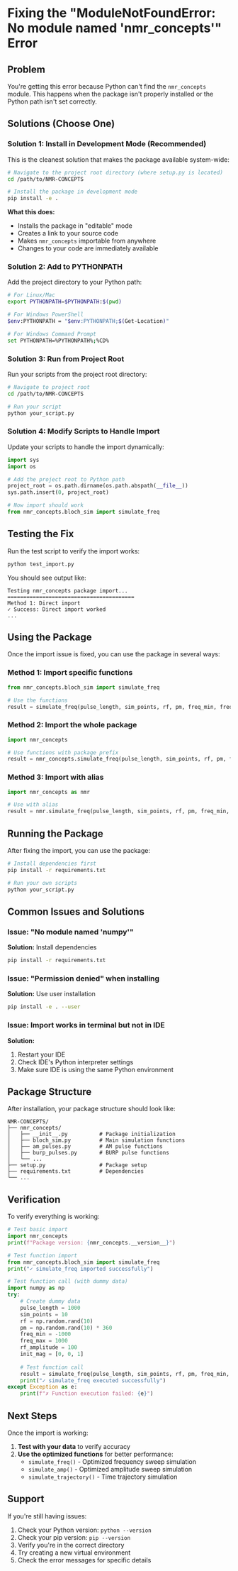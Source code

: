 # Fixing the "ModuleNotFoundError: No module named 'nmr_concepts'" Error

## Problem

You're getting this error because Python can't find the `nmr_concepts` module. This happens when the package isn't properly installed or the Python path isn't set correctly.

## Solutions (Choose One)

### Solution 1: Install in Development Mode (Recommended)

This is the cleanest solution that makes the package available system-wide:

```bash
# Navigate to the project root directory (where setup.py is located)
cd /path/to/NMR-CONCEPTS

# Install the package in development mode
pip install -e .
```

**What this does:**
- Installs the package in "editable" mode
- Creates a link to your source code
- Makes `nmr_concepts` importable from anywhere
- Changes to your code are immediately available

### Solution 2: Add to PYTHONPATH

Add the project directory to your Python path:

```bash
# For Linux/Mac
export PYTHONPATH=$PYTHONPATH:$(pwd)

# For Windows PowerShell
$env:PYTHONPATH = "$env:PYTHONPATH;$(Get-Location)"

# For Windows Command Prompt
set PYTHONPATH=%PYTHONPATH%;%CD%
```

### Solution 3: Run from Project Root

Run your scripts from the project root directory:

```bash
# Navigate to project root
cd /path/to/NMR-CONCEPTS

# Run your script
python your_script.py
```

### Solution 4: Modify Scripts to Handle Import

Update your scripts to handle the import dynamically:

```python
import sys
import os

# Add the project root to Python path
project_root = os.path.dirname(os.path.abspath(__file__))
sys.path.insert(0, project_root)

# Now import should work
from nmr_concepts.bloch_sim import simulate_freq
```

## Testing the Fix

Run the test script to verify the import works:

```bash
python test_import.py
```

You should see output like:
```
Testing nmr_concepts package import...
========================================
Method 1: Direct import
✓ Success: Direct import worked
...
```

## Using the Package

Once the import issue is fixed, you can use the package in several ways:

### Method 1: Import specific functions

```python
from nmr_concepts.bloch_sim import simulate_freq

# Use the functions
result = simulate_freq(pulse_length, sim_points, rf, pm, freq_min, freq_max, rf_amplitude, init_mag)
```

### Method 2: Import the whole package

```python
import nmr_concepts

# Use functions with package prefix
result = nmr_concepts.simulate_freq(pulse_length, sim_points, rf, pm, freq_min, freq_max, rf_amplitude, init_mag)
```

### Method 3: Import with alias

```python
import nmr_concepts as nmr

# Use with alias
result = nmr.simulate_freq(pulse_length, sim_points, rf, pm, freq_min, freq_max, rf_amplitude, init_mag)
```

## Running the Package

After fixing the import, you can use the package:

```bash
# Install dependencies first
pip install -r requirements.txt

# Run your own scripts
python your_script.py
```

## Common Issues and Solutions

### Issue: "No module named 'numpy'"
**Solution:** Install dependencies
```bash
pip install -r requirements.txt
```

### Issue: "Permission denied" when installing
**Solution:** Use user installation
```bash
pip install -e . --user
```

### Issue: Import works in terminal but not in IDE
**Solution:** 
1. Restart your IDE
2. Check IDE's Python interpreter settings
3. Make sure IDE is using the same Python environment

## Package Structure

After installation, your package structure should look like:

```
NMR-CONCEPTS/
├── nmr_concepts/
│   ├── __init__.py          # Package initialization
│   ├── bloch_sim.py         # Main simulation functions
│   ├── am_pulses.py         # AM pulse functions
│   ├── burp_pulses.py       # BURP pulse functions
│   └── ...
├── setup.py                 # Package setup
├── requirements.txt         # Dependencies
└── ...
```

## Verification

To verify everything is working:

```python
# Test basic import
import nmr_concepts
print(f"Package version: {nmr_concepts.__version__}")

# Test function import
from nmr_concepts.bloch_sim import simulate_freq
print("✓ simulate_freq imported successfully")

# Test function call (with dummy data)
import numpy as np
try:
    # Create dummy data
    pulse_length = 1000
    sim_points = 10
    rf = np.random.rand(10)
    pm = np.random.rand(10) * 360
    freq_min = -1000
    freq_max = 1000
    rf_amplitude = 100
    init_mag = [0, 0, 1]
    
    # Test function call
    result = simulate_freq(pulse_length, sim_points, rf, pm, freq_min, freq_max, rf_amplitude, init_mag)
    print("✓ simulate_freq executed successfully")
except Exception as e:
    print(f"✗ Function execution failed: {e}")
```

## Next Steps

Once the import is working:

1. **Test with your data** to verify accuracy
2. **Use the optimized functions** for better performance:
   - `simulate_freq()` - Optimized frequency sweep simulation
   - `simulate_amp()` - Optimized amplitude sweep simulation
   - `simulate_trajectory()` - Time trajectory simulation

## Support

If you're still having issues:

1. Check your Python version: `python --version`
2. Check your pip version: `pip --version`
3. Verify you're in the correct directory
4. Try creating a new virtual environment
5. Check the error messages for specific details 